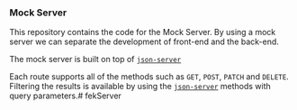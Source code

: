 ### Mock Server

This repository contains the code for the Mock Server. By using a mock server we can separate the development of front-end and the back-end.  

The mock server is built on top of [`json-server`](https://github.com/typicode/json-server)

Each route supports all of the methods such as `GET`, `POST`, `PATCH` and `DELETE`.  
Filtering the results is available by using the [`json-server`](https://github.com/typicode/json-server) methods with query parameters.#   f e k S e r v e r  
 